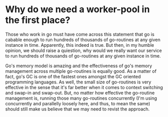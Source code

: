 # Why do we need a worker-pool in the first place?
Those who work in go must have come across this statement that go is cabable enough to run hundreds of thousands of go-routines at any given instance in time.
Apparently, this indeed is true. But then, in my humble opinion, we should raise a quiestion, why would we really want our service to run hundreds of thousands
of go-routines at any given instance in time.

Go's memory model is amazing and the effectiveness of go's memory management across multiple go-routines is equally good. As a matter of fact, go's GC is one of the fastest
ones amongst the GC oriented programming languages. As well, the small size of go-routines is very effective in the sense that it's far better when it comes to context
switching and swap-in and swap-out. But, no matter how effective the go-routine management is, running those many go-routines concurrently (I'm using concurrently and parallelly loosely
here, and thus, to mean the same) should still make us believe that we may need to revist the approach.
